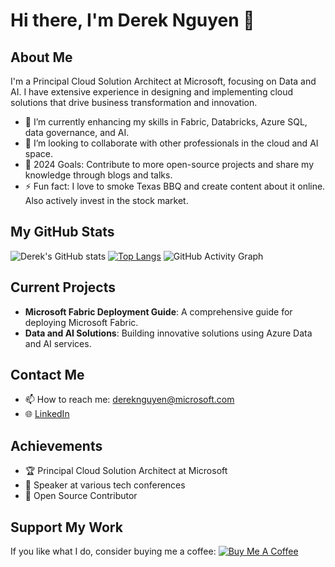 # Hi there, I'm Derek Nguyen 👋

## About Me
I'm a Principal Cloud Solution Architect at Microsoft, focusing on Data and AI. I have extensive experience in designing and implementing cloud solutions that drive business transformation and innovation.

- 🌱 I’m currently enhancing my skills in Fabric, Databricks, Azure SQL, data governance, and AI.
- 👯 I’m looking to collaborate with other professionals in the cloud and AI space.
- 🥅 2024 Goals: Contribute to more open-source projects and share my knowledge through blogs and talks.
- ⚡ Fun fact: I love to smoke Texas BBQ and create content about it online. Also actively invest in the stock market.

## My GitHub Stats
![Derek's GitHub stats](https://github-readme-stats.vercel.app/api?username=dereknguyenio&show_icons=true&theme=radical)
[![Top Langs](https://github-readme-stats.vercel.app/api/top-langs/?username=dereknguyenio&layout=compact)](https://github.com/anuraghazra/github-readme-stats)
![GitHub Activity Graph](https://github-readme-activity-graph.cyclic.app/graph?username=dereknguyenio&theme=dracula)

## Current Projects
- **Microsoft Fabric Deployment Guide**: A comprehensive guide for deploying Microsoft Fabric.
- **Data and AI Solutions**: Building innovative solutions using Azure Data and AI services.

## Contact Me
- 📫 How to reach me: [dereknguyen@microsoft.com](mailto:dereknguyen@microsoft.com)
- 🌐 [LinkedIn](https://www.linkedin.com/in/derek-nguyen/)

## Achievements
- 🏆 Principal Cloud Solution Architect at Microsoft
- 🏅 Speaker at various tech conferences
- 🌟 Open Source Contributor

## Support My Work
If you like what I do, consider buying me a coffee:
[![Buy Me A Coffee](https://img.shields.io/badge/-Buy%20Me%20A%20Coffee-orange?style=flat-square&logo=buy-me-a-coffee)](https://www.buymeacoffee.com/dereknguyen)

